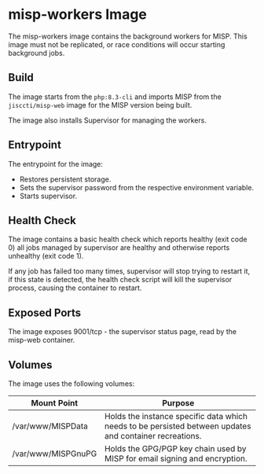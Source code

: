 <!--
SPDX-FileCopyrightText: 2024 Jisc Services Limited
SPDX-FileContributor: Joe Pitt
SPDX-FileContributor: James Ellor

SPDX-License-Identifier: GPL-3.0-only
-->
# misp-workers Image

The misp-workers image contains the background workers for MISP. This image must not be replicated,
or race conditions will occur starting background jobs.

## Build

The image starts from the `php:8.3-cli` and imports MISP from the `jisccti/misp-web` image for the
MISP version being built.

The image also installs Supervisor for managing the workers.

## Entrypoint

The entrypoint for the image:

* Restores persistent storage.
* Sets the supervisor password from the respective environment variable.
* Starts supervisor.

## Health Check

The image contains a basic health check which reports healthy (exit code 0) all jobs managed by
supervisor are healthy and otherwise reports unhealthy (exit code 1).

If any job has failed too many times, supervisor will stop trying to restart it, if this state is
detected, the health check script will kill the supervisor process, causing the container to
restart.

## Exposed Ports

The image exposes 9001/tcp - the supervisor status page, read by the misp-web container.

## Volumes

The image uses the following volumes:

| Mount Point | Purpose |
|-------------|---------|
| /var/www/MISPData | Holds the instance specific data which needs to be persisted between updates and container recreations. |
| /var/www/MISPGnuPG | Holds the GPG/PGP key chain used by MISP for email signing and encryption. |
